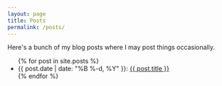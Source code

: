 ```yaml
---
layout: page
title: Posts
permalink: /posts/
---
```


Here's a bunch of my blog posts where I may post things occasionally.

<ul>
{% for post in site.posts %}
    <li><time datetime="{{ post.date }}">{{ post.date | date: "%B %-d, %Y" }}</time>: <a href="{{ post.url }}">{{ post.title }}</a></li>
{% endfor %}
</ul>